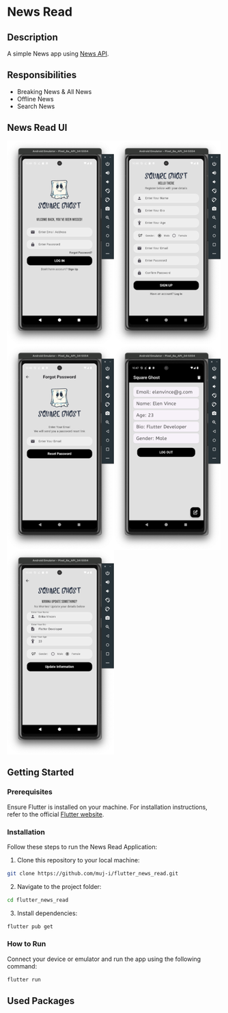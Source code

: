
# News Read

## Description 

A simple News app using [News API](https://newsapi.org).

## Responsibilities

- Breaking News & All News 
- Offline News 
- Search News

## News Read UI

<div style="display: flex; flex-wrap: wrap;">
    <img src="https://github.com/muj-i/square_ghost/blob/main/screenshots/ss1.png" width="250" />
    <img src="https://github.com/muj-i/square_ghost/blob/main/screenshots/ss2.png" width="250" />
    <img src="https://github.com/muj-i/square_ghost/blob/main/screenshots/ss3.png" width="250" />
    <img src="https://github.com/muj-i/square_ghost/blob/main/screenshots/ss4.png" width="250" />
    <img src="https://github.com/muj-i/square_ghost/blob/main/screenshots/ss5.png" width="250" />
    
</div>

## Getting Started

### Prerequisites

Ensure Flutter is installed on your machine. For installation instructions, refer to the official [Flutter website](https://flutter.dev/docs/get-started/install).

### Installation

Follow these steps to run the News Read Application:

1. Clone this repository to your local machine:

```bash
git clone https://github.com/muj-i/flutter_news_read.git
```

2. Navigate to the project folder:

```bash
cd flutter_news_read
```

3. Install dependencies:

```bash
flutter pub get
```

### How to Run

Connect your device or emulator and run the app using the following command:

```bash
flutter run
```
## Used Packages
<!--
Square Ghost integrates the following packages to enhance functionality:
- `firebase_core: ^2.15.0`: Firebase Core for Firebase integration.
- `firebase_auth: ^4.7.1`: Firebase Authentication for user authentication.
- `google_fonts: ^5.1.0`: Access Google Fonts for typography options.
- `font_awesome_flutter: ^10.5.0`: Access a wide range of Font Awesome icons for stylish visuals.
- `firebase_database: ^10.2.4`: Firebase Realtime Database for real-time data storage.
- `flutter_launcher_icons: ^0.13.1`: Simplify the generation of launcher icons on various platforms.
- `firebase_crashlytics: ^3.3.5`: Firebase Crashlytics for crash reporting and analysis.

## Project Directory Structure

The Square Ghost directory structure is organized as follows:

```
  progress_pal/
  ├── assets/
  │   ├── logo/
  │   │   ├── logo_name.png
  │   │   ├── logo.png
  │   │   ├── logo2.png
  ├── lib/
  │   ├── pages/
  │   │   ├── auth_pages/
  │   │   │   ├── forgot_password_page.dart
  │   │   │   ├── logedin_checking_page.dart
  │   │   │   ├── login_page.dart
  │   │   │   ├── signup_page.dart
  │   │   ├── home_page.dart
  │   │   ├── update_user_data_page.dart
  │   ├── reusable_widgets/
  │   │   ├── all_over_button.dart
  │   │   ├── constants.dart
  │   │   ├── delete_account.dart
  │   │   ├── gender_selection.dart
  │   │   ├── log_in_sign_up_button.dart
  │   │   ├── selected_gender.dart
  │   ├── firebase_options.dart
  │   ├── main.dart
```

## Contributors

- [Mujahedul Islam](https://github.com/muj-i)

## Special Thanks

A heartfelt thanks to [Mitch Koko](https://www.youtube.com/@createdbykoko) for his enlightening tutorial on Firebase & for teaching me how to make UI like this.

The Firebase tutorial of Mitch I follow:

[Firebase x Flutter Tutorial](https://www.youtube.com/watch?v=TkuO8OLgvkk&list=PLlvRDpXh1Se4wZWOWs8yapI8AS_fwDHzf&index=3)

[Email Login & Logout • Flutter Auth Tutorial ♡](https://www.youtube.com/watch?v=_3W-JuIVFlg)
--/>
## License

This project is licensed under the MIT License. Refer to the [LICENSE](https://opensource.org/license/mit/) file for details.
